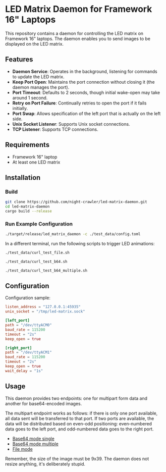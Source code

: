 # LED Matrix Daemon for Framework 16" Laptops

This repository contains a daemon for controlling the LED matrix on Framework 16" laptops. The daemon enables you to
send images to be displayed on the LED matrix.

## Features

- **Daemon Service**: Operates in the background, listening for commands to update the LED matrix.
- **Keep Port Open**: Maintains the port connection without closing it (the daemon manages the port).
- **Port Timeout**: Defaults to 2 seconds, though initial wake-open may take around 1 second.
- **Retry on Port Failure**: Continually retries to open the port if it fails initially.
- **Port Swap**: Allows specification of the left port that is actually on the left side.
- **Unix Socket Listener**: Supports Unix socket connections.
- **TCP Listener**: Supports TCP connections.

## Requirements

- Framework 16" laptop
- At least one LED matrix

## Installation

### Build

```bash
git clone https://github.com/night-crawler/led-matrix-daemon.git
cd led-matrix-daemon
cargo build --release
```

### Run Example Configuration

```bash
./target/release/led_matrix_daemon -c ./test_data/config.toml
```

In a different terminal, run the following scripts to trigger LED animations:

```bash
./test_data/curl_test_file.sh
```

```bash
./test_data/curl_test_b64.sh
```

```bash
./test_data/curl_test_b64_multiple.sh
```

## Configuration

Configuration sample:

```toml
listen_address = "127.0.0.1:45935"
unix_socket = "/tmp/led-matrix.sock"

[left_port]
path = "/dev/ttyACM0"
baud_rate = 115200
timeout = "2s"
keep_open = true

[right_port]
path = "/dev/ttyACM1"
baud_rate = 115200
timeout = "2s"
keep_open = true
wait_delay = "1s"
```

## Usage

This daemon provides two endpoints: one for multipart form data and another for base64-encoded images.

The multipart endpoint works as follows: if there is only one port available, all data sent will be transferred to that
port. If two ports are available, the data will be distributed based on even-odd positioning: even-numbered data goes to
the left port, and odd-numbered data goes to the right port.

- [Base64 mode single](test_data/curl_test_b64.sh)
- [Base64 mode multiple](test_data/curl_test_b64_multiple.sh)
- [File mode](test_data/curl_test_file.sh)

Remember, the size of the image must be 9x39.
The daemon does not resize anything, it's deliberately stupid.
